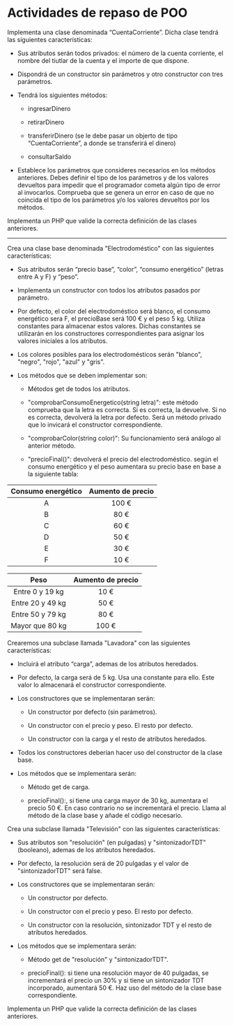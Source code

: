 # Actividades de repaso de POO

Implementa una clase denominada “CuentaCorriente”. Dicha clase tendrá las siguientes características:

- Sus atributos serán todos privados: el número de la cuenta corriente, el nombre del tiutlar de la cuenta y el importe de que dispone.

- Dispondrá de un constructor sin parámetros y otro constructor con tres parámetros.

- Tendrá los siguientes métodos:

  - ingresarDinero

  - retirarDinero

  - transferirDinero (se le debe pasar un objerto de tipo “CuentaCorriente”, a donde se transferirá el dinero)

  - consultarSaldo

- Establece los parámetros que consideres necesarios en los métodos anteriores. Debes definir el tipo de los parámetros y de los valores devueltos para impedir que el programador cometa algún tipo de error al invocarlos. Comprueba que se genera un error en caso de que no coincida el tipo de los parámetros y/o los valores devueltos por los métodos.

Implementa un PHP que valide la correcta definición de las clases anteriores.

---

Crea una clase base denominada "Electrodoméstico" con las siguientes características:

- Sus atributos serán “precio base”, “color”, “consumo energético” (letras entre A y F) y “peso”.

- Implementa un constructor con todos los atributos pasados por parámetro.

- Por defecto, el color del electrodoméstico será blanco, el consumo energético sera F, el precioBase será 100 € y el peso 5 kg. Utiliza constantes para almacenar estos valores. Dichas constantes se utilizarán en los constructores correspondientes para asignar los valores iniciales a los atributos.

- Los colores posibles para los electrodomésticos serán "blanco", "negro", "rojo", "azul" y "gris".

- Los métodos que se deben implementar son:

  - Métodos get de todos los atributos.

  - "comprobarConsumoEnergetico(string letra)": este método comprueba que la letra es correcta. Si es correcta, la devuelve. Si no es correcta, devolverá la letra por defecto. Será un método privado que lo invicará el constructor correspondiente.

  - "comprobarColor(string color)": Su funcionamiento será análogo al anterior método.

  - "precioFinal()": devolverá el precio del electrodoméstico. según el consumo energético y el peso aumentara su precio base en base a la siguiente tabla:

| Consumo energético | Aumento de precio |
|:------------------:|:-----------------:|
| A                  | 100 €             |
| B                  | 80 €              |
| C                  | 60 €              |
| D                  | 50 €              |
| E                  | 30 €              |
| F                  | 10 €              |

|Peso              | Aumento de precio |
|:----------------:|:-----------------:|
| Entre 0 y 19 kg  | 10 €              |
| Entre 20 y 49 kg | 50 €              |
| Entre 50 y 79 kg | 80 €              |
| Mayor que 80 kg  | 100 €             |

Crearemos una subclase llamada "Lavadora" con las siguientes características:

- Incluirá el atributo “carga”, ademas de los atributos heredados.

- Por defecto, la carga será de 5 kg. Usa una constante para ello. Este valor lo almacenará el constructor correspondiente.

- Los constructores que se implementaran serán:

  - Un constructor por defecto (sin parámetros).

  - Un constructor con el precio y peso. El resto por defecto.

  - Un constructor con la carga y el resto de atributos heredados.

- Todos los constructores deberían hacer uso del constructor de la clase base.

- Los métodos que se implementara serán:

  - Método get de carga.

  - precioFinal():, si tiene una carga mayor de 30 kg, aumentara el precio 50 €. En caso contrario no se incrementará el precio. Llama al método de la clase base y añade el código necesario.

Crea una subclase llamada "Televisión" con las siguientes características:

- Sus atributos son "resolución" (en pulgadas) y "sintonizadorTDT" (booleano), ademas de los atributos heredados.

- Por defecto, la resolución será de 20 pulgadas y el valor de "sintonizadorTDT" será false.

- Los constructores que se implementaran serán:

  - Un constructor por defecto.

  - Un constructor con el precio y peso. El resto por defecto.

  - Un constructor con la resolución, sintonizador TDT y el resto de atributos heredados.

- Los métodos que se implementara serán:

  - Método get de "resolución" y "sintonizadorTDT".

  - precioFinal(): si tiene una resolución mayor de 40 pulgadas, se incrementará el precio un 30% y si tiene un sintonizador TDT incorporado, aumentará 50 €.  Haz uso del método de la clase base correspondiente.

Implementa un PHP que valide la correcta definición de las clases anteriores.
